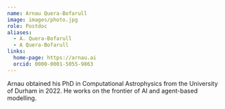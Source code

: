 ```yaml
---
name: Arnau Quera-Bofarull
image: images/photo.jpg
role: Postdoc
aliases:
  - A. Quera-Bofarull
  - A Quera-Bofarull
links:
  home-page: https://arnau.ai
  orcid: 0000-0001-5055-9863
---
```


Arnau obtained his PhD in Computational Astrophysics from the University of Durham in 2022. He works on the frontier of AI and agent-based modelling. 
